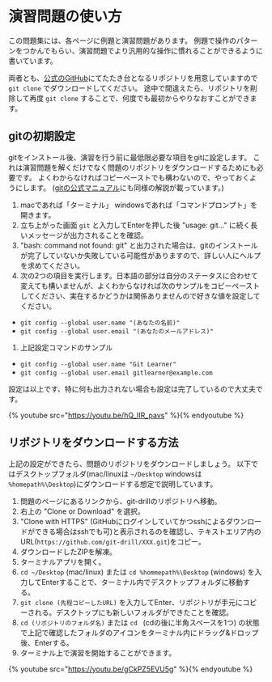 # 演習問題の使い方

この問題集には、各ページに例題と演習問題があります。
例題で操作のパターンをつかんでもらい、演習問題でより汎用的な操作に慣れることができるように書いています。

両者とも、[公式のGitHub](https://github.com/git-drill)にてたたき台となるリポジトリを用意していますので `git clone` でダウンロードしてください。
途中で間違えたら、リポジトリを削除して再度 `git clone` することで、何度でも最初からやりなおすことができます。

## gitの初期設定

gitをインストール後、演習を行う前に最低限必要な項目をgitに設定します。
これは演習問題を解くだけでなく問題のリポジトリをダウンロードするためにも必要です。
よくわからなければコピーペーストでも構わないので、やっておくようにします。
([gitの公式マニュアル](https://git-scm.com/book/ja/v1/%E4%BD%BF%E3%81%84%E5%A7%8B%E3%82%81%E3%82%8B-%E6%9C%80%E5%88%9D%E3%81%AEGit%E3%81%AE%E6%A7%8B%E6%88%90#%E5%80%8B%E4%BA%BA%E3%81%AE%E8%AD%98%E5%88%A5%E6%83%85%E5%A0%B1)にも同様の解説が載っています。)


1. macであれば「ターミナル」 windowsであれば「コマンドプロンプト」を開きます。
1. 立ち上がった画面 `git` と入力してEnterを押した後 "usage: git..." に続く長いメッセージが出力されることを確認。
1. "bash: command not found: git" と出力された場合は、gitのインストールが完了していないか失敗している可能性がありますので、詳しい人にヘルプを求めてください。
1. 次の2つの項目を実行します。日本語の部分は自分のステータスに合わせて変えても構いませんが、よくわからなければ次のサンプルをコピーペーストしてください、実在するかどうかは関係ありませんので好きな値を設定してください。
  - `git config --global user.name "(あなたの名前)"`
  - `git config --global user.email "(あなたのメールアドレス)"`
1. 上記設定コマンドのサンプル
  - `git config --global user.name "Git Learner"`
  - `git config --global user.email gitlearner@example.com`

設定は以上です、特に何も出力されない場合も設定は完了しているので大丈夫です。

{% youtube src="https://youtu.be/hQ_IIR_pavs" %}{% endyoutube %}

## リポジトリをダウンロードする方法

上記の設定ができたら、問題のリポジトリをダウンロードしましょう。
以下ではデスクトップフォルダ(mac/linuxは `~/Desktop` windowsは `%homepath%\Desktop`)にダウンロードする想定で説明しています。

1. 問題のページにあるリンクから、git-drillのリポジトリへ移動。
1. 右上の "Clone or Download" を選択。
1. "Clone with HTTPS" (GitHubにログインしていてかつsshによるダウンロードができる場合はsshでも可)と表示されるのを確認し、テキストエリア内のURL(`https://github.com/git-drill/XXX.git`)をコピー。
1. ダウンロードしたZIPを解凍。
1. ターミナルアプリを開く。
1. `cd ~/Desktop` (mac/linux) または `cd %hommepath%\Desktop` (windows) を入力してEnterすることで、ターミナル内でデスクトップフォルダに移動する。
1. `git clone (先程コピーしたURL)` を入力してEnter、リポジトリが手元にコピーされる。デスクトップにも新しいフォルダができたことを確認。
1. `cd (リポジトリのフォルダ名)` または `cd ` (cdの後に半角スペースを1つ) の状態で上記で確認したフォルダのアイコンをターミナル内にドラッグ&ドロップ後、Enterする。
1. ターミナル上で演習を開始することができます。

{% youtube src="https://youtu.be/gCkPZ5EVU5g" %}{% endyoutube %}


